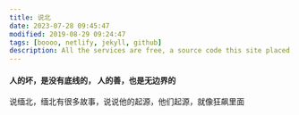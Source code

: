 ```yaml
---
title: 说北
date: 2023-07-28 09:45:47 
modified: 2019-08-29 09:24:47
tags: [boooo, netlify, jekyll, github]
description: All the services are free, a source code this site placed on github repository and intergration with netlify service, another service that you can use is github page for hosting your own static site.
---
```


#### 人的坏，是没有底线的， 人的善，也是无边界的
说缅北，缅北有很多故事，说说他的起源，他们起源，就像狂飙里面
